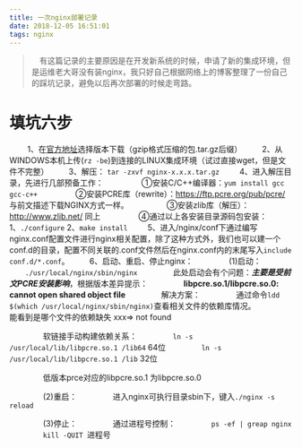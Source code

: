 ```yaml
---
title: 一次nginx部署记录
date: 2018-12-05 16:51:01
tags: nginx
---
```


> &emsp;有这篇记录的主要原因是在开发新系统的时候，申请了新的集成环境，但是运维老大哥没有装nginx，我只好自己根据网络上的博客整理了一份自己的踩坑记录，避免以后再次部署的时候走弯路。

# 填坑六步

&emsp;&emsp; 1、在[官方地址](http://nginx.org/en/download.html)选择版本下载（gzip格式压缩的包.tar.gz后缀）
&emsp;&emsp; 2、从WINDOWS本机上传(`rz -be`)到连接的LINUX集成环境（试过直接wget，但是文件不完整）
&emsp;&emsp; 3、解压： `tar -zxvf nginx-x.x.x.tar.gz` <escape><!-- more --></escape>
&emsp;&emsp; 4、进入解压目录，先进行几部预备工作：
&emsp;&emsp; &emsp;&emsp; ①安装C/C++编译器：`yum install gcc gcc-c++`
&emsp;&emsp; &emsp;&emsp; ②安装PCRE库（rewrite）：https://ftp.pcre.org/pub/pcre/ 与前文描述下载NGINX方式一样。
&emsp;&emsp; &emsp;&emsp; ③安装zlib库（解压）：http://www.zlib.net/ 同上
&emsp;&emsp; &emsp;&emsp; ④通过以上各安装目录源码包安装：  1、`./configure` 2、`make install`
&emsp;&emsp; 5、进入/nginx/conf下通过编写nginx.conf配置文件进行nginx相关配置，除了这种方式外，我们也可以建一个conf.d的目录，配置不同关联的.conf文件然后在nginx.conf内的末尾写入`include conf.d/*.conf`。
&emsp;&emsp; 6、启动、重启、停止nginx：
&emsp;&emsp; &emsp;&emsp;(1)启动：
&emsp;&emsp; &emsp;&emsp;`./usr/local/nginx/sbin/nginx`
&emsp;&emsp; &emsp;&emsp;此处启动会有个问题：***主要是受前文PCRE安装影响***，根据版本差异提示：
&emsp;&emsp; &emsp;&emsp;**libpcre.so.1/libpcre.so.0: cannot open shared object file**
&emsp;&emsp; &emsp;&emsp;解决方案：
&emsp;&emsp; &emsp;&emsp;通过命令`ldd $(which /usr/local/nginx/sbin/nginx)`查看相关文件的依赖库情况。
&emsp;&emsp; &emsp;&emsp;能看到是哪个文件的依赖缺失 xxx=> not found

&emsp;&emsp; &emsp;&emsp;软链接手动构建依赖关系：
&emsp;&emsp; &emsp;&emsp;`ln -s /usr/local/lib/libpcre.so.1 /lib64`  64位
&emsp;&emsp; &emsp;&emsp;`ln -s /usr/local/lib/libpcre.so.1 /lib`  32位

&emsp;&emsp; &emsp;&emsp;低版本prce对应的libpcre.so.1 为libpcre.so.0

&emsp;&emsp; &emsp;&emsp;(2)重启：
&emsp;&emsp; &emsp;&emsp;进入nginx可执行目录sbin下，键入`./nginx -s reload`

&emsp;&emsp; &emsp;&emsp;(3)停止：
&emsp;&emsp; &emsp;&emsp;通过进程号控制：
&emsp;&emsp; &emsp;&emsp;`ps -ef | greap nginx`
&emsp;&emsp; &emsp;&emsp;`kill -QUIT `进程号